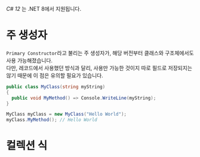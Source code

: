 _C# 12_ 는 .NET 8에서 지원됩니다.

# 주 생성자
`Primary Constructor`라고 불리는 주 생성자가, 해당 버전부터 클래스와 구조체에서도 사용 가능해졌습니다.    
다만, 레코드에서 사용했던 방식과 달리, 사용만 가능한 것이지 따로 필드로 저장되지는 않기 때문에 이 점은 유의할 필요가 있습니다.
```cs
public class MyClass(string myString)
{
  public void MyMethod() => Console.WriteLine(myString);
}
```
```cs
MyClass myClass = new MyClass("Hello World");
myClass.MyMethod(); // Hello World
```

# 컬렉션 식
